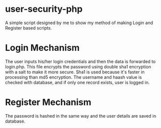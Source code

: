 # user-security-php
A simple script designed by me to show my method of making Login and Register based scripts.
<h1>Login Mechanism</h1>
<p>The user inputs his/her login credentials and then the data is forwarded to login.php. This file encrypts the password using double sha1 encryption with a salt to make it more secure. Sha1 is used because it's faster in processing than md5 encryption. The username and haash value is checked with database, and if only one record exists, user is logged in.</p>
<h1>Register Mechanism</h1>
<p>The password is hashed in the same way and the user details are saved in database.</p>
